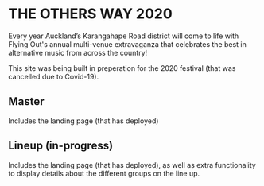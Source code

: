 # THE OTHERS WAY 2020

Every year Auckland’s Karangahape Road district will come to life with Flying Out's annual multi-venue extravaganza that celebrates the best in alternative music from across the country!

This site was being built in preperation for the 2020 festival (that was cancelled due to Covid-19).

## Master 
Includes the landing page (that has deployed)

## Lineup (in-progress)
Includes the landing page (that has deployed), as well as extra functionality to display details about the different groups on the line up.